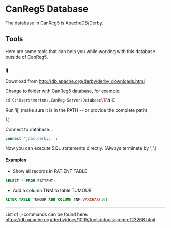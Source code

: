 # CanReg5 Database #

The database in CanReg5 is ApacheDB/Derby.

## Tools ##

Here are some tools that can help you while working with this database outside of CanReg5.

### ij ###

Download from http://db.apache.org/derby/derby_downloads.html 

Change to folder with CanReg5 database, for example: 

```bash
cd C:\Users\morten\.CanReg-Server\Database\TRN-E
```

Run 'ij' (make sure it is in the PATH -- or provide the complete path)

```bash
ij
```

Connect to database...

```sql
connect 'jdbc:derby:.';
```

Now you can execute SQL statements directly. (Always terminate by ';'.)

#### Examples ####

- Show all records in PATIENT TABLE

```sql 
SELECT * FROM PATIENT;
```

- Add a column TNM to table TUMOUR

```sql
ALTER TABLE TUMOUR ADD COLUMN TNM VARCHAR(10)
```

---

List of ij-commands can be found here: https://db.apache.org/derby/docs/10.15/tools/ctoolsijcomref23268.html